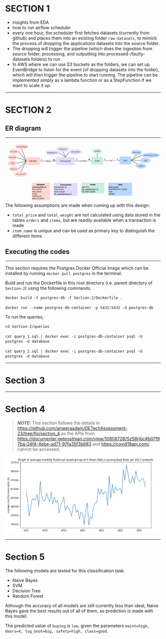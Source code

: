 # SECTION 1
- insights from EDA
- how to run airflow scheduler
- every one hour, the scheduler first fetches datasets (currently from github) and places them into an existing folder `raw-datasets`, to mimick the process of dropping the applications datasets into the source folder.
- The dropping will trigger the pipeline (which does the ingestion from source folder, processing, and outputting into processed-/faulty-datasets folders) to run. 
- In AWS where we can use S3 buckets as the folders, we can set up EventBridge to listen for the event (of dropping datasets into the folder), which will then trigger the pipeline to start running. The pipeline can be implemented simply as a lambda function or as a StepFunction if we want to scale it up.

---
# SECTION 2
## ER diagram
---
![ER diagram](Section-2/ER-diagram.png)
The following assumptions are made when coming up with this design:

* `total_price` and `total_weight` are not calculated using data stored in the tables `orders` and `items`, but are readily available when a transaction is made
* `item_name` is unique and can be used as primary key to distinguish the different items

## Executing the codes
---
This section requires the Postgres Docker Official Image which can be installed by running ```docker pull postgres``` in the terminal.

Build and run the Dockerfile in this root directory (i.e. parent directory of `Section-2`) using the following commands.
```
docker build -t postgres-db -f Section-2/Dockerfile .

docker run --name postgres-db-container -p 5432:5432 -d postgres-db
```

To run the queries,
```{bash}
cd Section-2/queries

cat query_1.sql | docker exec -i postgres-db-container psql -U postgres -d database

cat query_2.sql | docker exec -i postgres-db-container psql -U postgres -d database
```

---
# Section 3

---
# Section 4
> **_NOTE:_** This section follows the details in https://github.com/ameeraadam/DETechAssessment-23/tree/fix/section_4 as the APIs from https://documenter.getpostman.com/view/10808728/SzS8rjbc#b07f97ba-24f4-4ebe-ad71-97fa35f3b683 and https://covid19api.com/ cannot be accessed.

![ER diagram](Section-4/section-4-chart.png)

---
# Section 5
The following models are tested for this classification task:

* Naive Bayes
* SVM
* Decision Tree
* Random Forest

Although the accuracy of all models are still currently less than ideal, Naive Bayes gave the best results out of all of them, so prediction is made with this model.

The predicted value of `buying` is `low`, given the parameters `maint=high, doors=4, lug_boot=big, safety=high, class=good`.